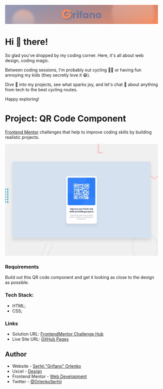 ![](/assets/Banner.jpg)

# Hi 👋 there!

So glad you've dropped by my coding corner. Here, it's all about web design,
coding magic.

Between coding sessions, I'm probably out cycling 🚴‍♂️ or having fun annoying my
kids (they secretly love it 😁).

Dive 👀 into my projects, see what sparks joy, and let's chat 💬 about anything
from tech to the best cycling routes.

Happy exploring!

# Project: QR Code Component

[Frontend Mentor](https://www.frontendmentor.io) challenges that help to improve
coding skills by building realistic projects.

![](./assets/preview.jpg)

### Requirements

Build out this QR code component and get it looking as close to the design as
possible.

### Tech Stack:

- HTML;
- CSS;

### Links

- Solution URL:
  [FrontendMentor Challenge Hub](https://www.frontendmentor.io/challenges/qr-code-component-iux_sIO_H/hub)
- Live Site URL: [GitHub Pages](https://grifano.github.io/fm-01-qr-code/)

## Author

- Website - [Serhii "Grifano" Orlenko](https://www.grifano.com)
- Uxcel - [Design](https://app.uxcel.com/ux/EE4PBID94EEH)
- Frontend Mentor -
  [Web Development](https://www.frontendmentor.io/profile/grifano)
- Twitter - [@OrlenkoSerhii](https://twitter.com/OrlenkoSerhii)
